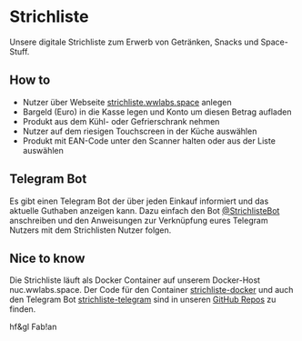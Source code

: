 # Strichliste
Unsere digitale Strichliste zum Erwerb von Getränken, Snacks und Space-Stuff.

## How to
* Nutzer über Webseite [strichliste.wwlabs.space](https://strichliste.wwlabs.space) anlegen
* Bargeld (Euro) in die Kasse legen und Konto um diesen Betrag aufladen
* Produkt aus dem Kühl- oder Gefrierschrank nehmen
* Nutzer auf dem riesigen Touchscreen in der Küche auswählen
* Produkt mit EAN-Code unter den Scanner halten oder aus der Liste auswählen

## Telegram Bot
Es gibt einen Telegram Bot der über jeden Einkauf informiert und das aktuelle Guthaben anzeigen kann. Dazu einfach den Bot [@StrichlisteBot](https://www.t.me/StrichlisteBot) anschreiben und den Anweisungen zur Verknüpfung eures Telegram Nutzers mit dem Strichlisten Nutzer folgen.

## Nice to know
Die Strichliste läuft als Docker Container auf unserem Docker-Host nuc.wwlabs.space. Der Code für den Container [strichliste-docker](https://github.com/Westwoodlabs/strichliste-docker) und auch den Telegram Bot [strichliste-telegram](https://github.com/Westwoodlabs/strichliste-telegram) sind in unseren [GitHub Repos](https://github.com/Westwoodlabs) zu finden.

hf&gl Fab!an

